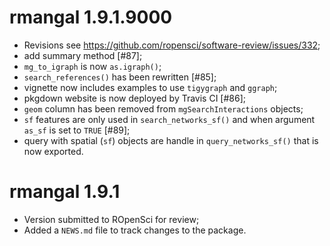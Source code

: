 # rmangal 1.9.1.9000

* Revisions see https://github.com/ropensci/software-review/issues/332;
* add summary method [#87];
* `mg_to_igraph` is now `as.igraph()`;
* `search_references()` has been rewritten [#85];
* vignette now includes examples to use `tigygraph` and `ggraph`;
* pkgdown website is now deployed by Travis CI [#86];
* `geom` column has been removed from `mgSearchInteractions` objects;
* `sf` features are only used in `search_networks_sf()` and when argument `as_sf` is set to `TRUE` [#89];
* query with spatial (`sf`) objects are handle in `query_networks_sf()` that is now exported.

# rmangal 1.9.1

* Version submitted to ROpenSci for review;
* Added a `NEWS.md` file to track changes to the package.
